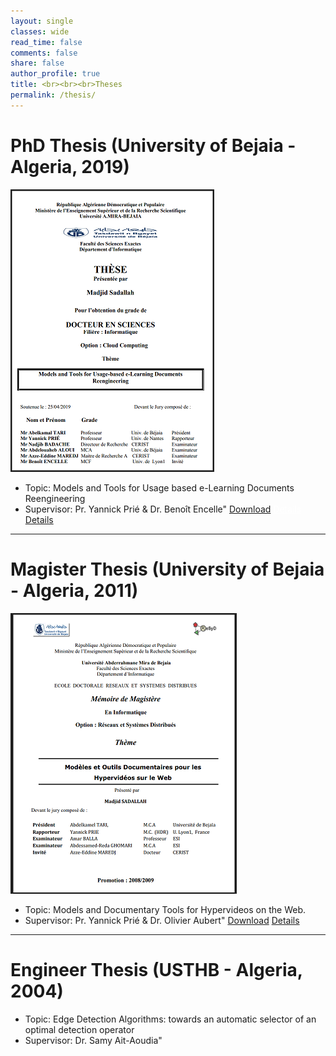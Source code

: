 ```yaml
---
layout: single
classes: wide
read_time: false
comments: false
share: false
author_profile: true
title: <br><br><br>Theses
permalink: /thesis/
---
```


# PhD Thesis (University of Bejaia - Algeria, 2019)
![PhD](../assets/images/phd.png)

* Topic: Models and Tools for Usage based e-Learning Documents Reengineering 
* Supervisor: Pr. Yannick Prié & Dr. Benoît Encelle"
[Download](../media/papers/sadallah2019phd.pdf)
<a style="color:white;cursor: pointer; cursor: hand;" href="/phd" class="btn btn--info">Details</a>
[Details](/phd)

---
# Magister Thesis (University of Bejaia - Algeria, 2011)
![MSc](../assets/images/magister.png)
* Topic: Models and Documentary Tools for Hypervideos on the Web. 
* Supervisor: Pr. Yannick Prié & Dr. Olivier Aubert"
  [Download](../media/papers/sadallah2011magister.pdf)
[Details](/magister)

---
# Engineer Thesis (USTHB - Algeria, 2004)
* Topic: Edge Detection Algorithms: towards an automatic selector of an optimal detection operator
* Supervisor: Dr. Samy Ait-Aoudia"

